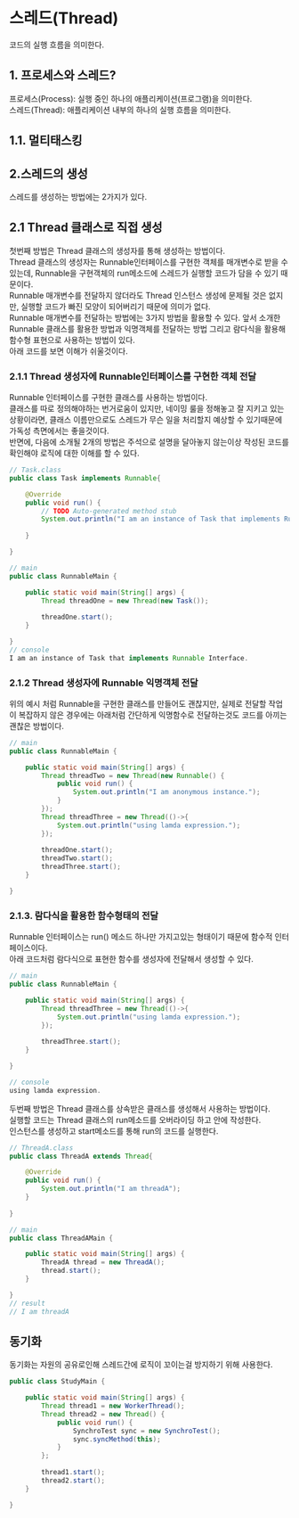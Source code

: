# 스레드(Thread)
코드의 실행 흐름을 의미한다.    

## 1. 프로세스와 스레드?
프로세스(Process): 실행 중인 하나의 애플리케이션(프로그램)을 의미한다.  
스레드(Thread): 애플리케이션 내부의 하나의 실행 흐름을 의미한다.

## 1.1. 멀티태스킹
## 2.스레드의 생성
스레드를 생성하는 방법에는 2가지가 있다.  
## 2.1 Thread 클래스로 직접 생성
첫번째 방법은 Thread 클래스의 생성자를 통해 생성하는 방법이다.  
Thread 클래스의 생성자는 Runnable인터페이스를 구현한 객체를 매개변수로 받을 수 있는데, Runnable을 구현객체의 run메소드에 스레드가 실행할 코드가 담을 수 있기 때문이다.  
Runnable 매개변수를 전달하지 않더라도 Thread 인스턴스 생성에 문제될 것은 없지만, 실행할 코드가 빠진 모양이 되어버리기 때문에 의미가 없다.  
Runnable 매개변수를 전달하는 방법에는 3가지 방법을 활용할 수 있다. 
앞서 소개한 Runnable 클래스를 활용한 방법과 익명객체를 전달하는 방법 그리고 람다식을 활용해 함수형 표현으로 사용하는 방법이 있다.  
아래 코드를 보면 이해가 쉬울것이다.

### 2.1.1 Thread 생성자에 Runnable인터페이스를 구현한 객체 전달
Runnable 인터페이스를 구현한 클래스를 사용하는 방법이다.  
클래스를 따로 정의해야하는 번거로움이 있지만, 네이밍 룰을 정해놓고 잘 지키고 있는상황이라면, 클래스 이름만으로도 스레드가 무슨 일을 처리할지 예상할 수 있기때문에 가독성 측면에서는 좋을것이다.  
반면에, 다음에 소개될 2개의 방법은 주석으로 설명을 달아놓지 않는이상 작성된 코드를 확인해야 로직에 대한 이해를 할 수 있다.  
``` Java
// Task.class
public class Task implements Runnable{

	@Override
	public void run() {
		// TODO Auto-generated method stub
		System.out.println("I am an instance of Task that implements Runnable Interface.");
		
	}

}

// main
public class RunnableMain {

	public static void main(String[] args) {
		Thread threadOne = new Thread(new Task());
				
		threadOne.start();
	}

}
// console
I am an instance of Task that implements Runnable Interface.
```
### 2.1.2 Thread 생성자에 Runnable 익명객체 전달
위의 예시 처럼 Runnable을 구현한 클래스를 만들어도 괜찮지만, 실제로 전달할 작업이 복잡하지 않은 경우에는 아래처럼 간단하게 익명함수로 전달하는것도 코드를 아끼는 괜찮은 방법이다.  
``` Java
// main
public class RunnableMain {

	public static void main(String[] args) {
		Thread threadTwo = new Thread(new Runnable() {
			public void run() {
				System.out.println("I am anonymous instance.");
			}
		});
		Thread threadThree = new Thread(()->{
			System.out.println("using lamda expression.");
		}); 
		
		threadOne.start();
		threadTwo.start();
		threadThree.start();
	}

}


```
### 2.1.3. 람다식을 활용한 함수형태의 전달
Runnable 인터페이스는 run() 메소드 하나만 가지고있는 형태이기 때문에 함수적 인터페이스이다.  
아래 코드처럼 람다식으로 표현한 함수를 생성자에 전달해서 생성할 수 있다.
``` Java
// main
public class RunnableMain {

	public static void main(String[] args) {
		Thread threadThree = new Thread(()->{
			System.out.println("using lamda expression.");
		}); 
		
		threadThree.start();
	}

}

// console
using lamda expression.
```

두번째 방법은 Thread 클래스를 상속받은 클래스를 생성해서 사용하는 방법이다.  
실행할 코드는 Thread 클래스의 run메소드를 오버라이딩 하고 안에 작성한다.  
인스턴스를 생성하고 start메소드를 통해 run의 코드를 실행한다.  

``` Java
// ThreadA.class
public class ThreadA extends Thread{

	@Override
	public void run() {
		System.out.println("I am threadA");
	}
	
}

// main
public class ThreadAMain {

	public static void main(String[] args) {
		ThreadA thread = new ThreadA();
		thread.start();
	}

}
// result
// I am threadA
```
## 동기화
동기화는 자원의 공유로인해 스레드간에 로직이 꼬이는걸 방지하기 위해 사용한다.  

``` Java
public class StudyMain {

	public static void main(String[] args) {
		Thread thread1 = new WorkerThread();
		Thread thread2 = new Thread() {
			public void run() {
				SynchroTest sync = new SynchroTest();
				sync.syncMethod(this);
			}
		};
		
		thread1.start();
		thread2.start();
	}

}

```
